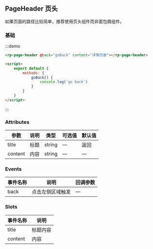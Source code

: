 ## PageHeader 页头

如果页面的路径比较简单，推荐使用页头组件而非面包屑组件。

### 基础

:::demo

```html
<rp-page-header @back="goBack" content="详情页面"></rp-page-header>

<script>
    export default {
        methods: {
            goBack() {
                console.log('go back')
            }
        }
    }
</script>
```

:::

### Attributes

| 参数    | 说明 | 类型   | 可选值 | 默认值 |
| ------- | ---- | ------ | ------ | ------ |
| title   | 标题 | string | —      | 返回   |
| content | 内容 | string | —      | —      |

### Events

| 事件名称 | 说明             | 回调参数 |
| -------- | ---------------- | -------- |
| back     | 点击左侧区域触发 | —        |

### Slots

| 事件名称 | 说明     |
| -------- | -------- |
| title    | 标题内容 |
| content  | 内容     |
